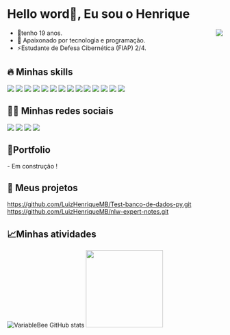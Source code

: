 <h1>Hello word👋, Eu sou o Henrique</h1> 
<img align="right" src="https://raw.githubusercontent.com/gist/LuizHenriqueMB/dcae37b8510a3542e7c6a7e83107eff1/raw/3acdd6ec07b4f88339c0063671be43463eec7e2a/githubcard.svg" />

- 🌱tenho 19 anos. 
- 🔭 Apaixonado por tecnologia e programação.
- ⚡Estudante de Defesa Cibernética (FIAP) 2/4.


<h2> 🔥 Minhas skills</h2>
<div align="inline-block">
  <img src="https://img.shields.io/badge/Python-14354C?style=for-the-badge&logo=python&logoColor=white"/>
  <img src="https://img.shields.io/badge/Django-092E20?style=for-the-badge&logo=django&logoColor=white"/>
  <img src="https://img.shields.io/badge/Flask-000000?style=for-the-badge&logo=flask&logoColor=white"/>
  <img src="https://img.shields.io/badge/MySQL-00000F?style=for-the-badge&logo=mysql&logoColor=white"/>
  <img src="https://img.shields.io/badge/SQLite-07405E?style=for-the-badge&logo=sqlite&logoColor=white"/>
  <img src="https://img.shields.io/badge/Amazon_AWS-FF9900?style=for-the-badge&logo=amazonaws&logoColor=white"/>
  <img src="https://img.shields.io/badge/Google_Cloud-4285F4?style=for-the-badge&logo=google-cloud&logoColor=white"/>
  <img src="https://img.shields.io/badge/Microsoft_Azure-0089D6?style=for-the-badge&logo=microsoft-azure&logoColor=white"/>
  <img src="https://img.shields.io/badge/Oracle-F80000?style=for-the-badge&logo=oracle&logoColor=black"/>
  <img src="https://img.shields.io/badge/Kali_Linux-557C94?style=for-the-badge&logo=kali-linux&logoColor=white"/>
  <img src="https://img.shields.io/badge/Linux-FCC624?style=for-the-badge&logo=linux&logoColor=black"/>
  <img src="https://img.shields.io/badge/Ubuntu-E95420?style=for-the-badge&logo=ubuntu&logoColor=white"/>
  <img src="https://img.shields.io/badge/Debian-A81D33?style=for-the-badge&logo=debian&logoColor=white"/>
  <img src="https://img.shields.io/badge/Windows-0078D6?style=for-the-badge&logo=windows&logoColor=white"/>
</div>

<h2> 👨‍💻 Minhas redes sociais</h2>
<div align="inline-block">
  <img src="https://img.shields.io/badge/Codepen-000000?style=for-the-badge&logo=codepen&logoColor=white" />
  <img src="https://img.shields.io/badge/-Hackerrank-2EC866?style=for-the-badge&logo=HackerRank&logoColor=white" />
  <a href="https://linkedin.com/in/henriquemoro" target="_blank"><img src="https://img.shields.io/badge/LinkedIn-0077B5?style=for-the-badge&logo=linkedin&logoColor=white"/></a>
  <img src="https://img.shields.io/badge/Dribbble-EA4C89?style=for-the-badge&logo=dribbble&logoColor=white" />
</div>

<h2>📍Portfolio</h2>
- Em construção !

<h2> 🚀 Meus projetos</h2>

https://github.com/LuizHenriqueMB/Test-banco-de-dados-py.git
https://github.com/LuizHenriqueMB/nlw-expert-notes.git


  
<h2>📈Minhas atividades</h2>

 ![VariableBee GitHub stats](https://github-readme-stats.vercel.app/api?username=LuizHenriqueMB&show_icons=true&theme=merko)
<img height="180em" src="https://github-readme-stats.vercel.app/api/top-langs/?username=Leyanedev&layout=compact&langs_count=16&theme=merko"/>






 
